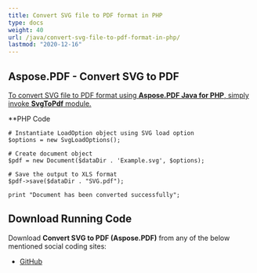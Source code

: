```yaml
---
title: Convert SVG file to PDF format in PHP
type: docs
weight: 40
url: /java/convert-svg-file-to-pdf-format-in-php/
lastmod: "2020-12-16"
---
```



## Aspose.PDF - Convert SVG to PDF
<ins>To convert SVG file to PDF format using **Aspose.PDF Java for PHP**, simply invoke **SvgToPdf** module.

**PHP Code
```
# Instantiate LoadOption object using SVG load option
$options = new SvgLoadOptions();

# Create document object
$pdf = new Document($dataDir . 'Example.svg', $options);

# Save the output to XLS format
$pdf->save($dataDir . "SVG.pdf");

print "Document has been converted successfully";

```


## Download Running Code
Download **Convert SVG to PDF (Aspose.PDF)** from any of the below mentioned social coding sites:

- [GitHub](https://github.com/aspose-pdf/Aspose.PDF-for-Java/blob/master/Plugins/Aspose_Pdf_Java_for_PHP/src/Aspose/Pdf/WorkingWithDocumentConversion/SvgToPdf.php)
